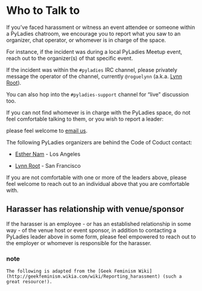 # Who to Talk to
    
    
If you’ve faced harassment or witness an event attendee or someone within a PyLadies chatroom, we encourage you to report what you saw to an organizer, chat operator, or whomever is in charge of the space.     
    
    
For instance, if the incident was during a local PyLadies Meetup event, reach out to the organizer(s) of that specific event.     
    
    
If the incident was within the `#pyladies` IRC channel, please privately message the operator of the channel, currently `@roguelynn` (a.k.a. [Lynn Root](lynn%40pyladies.com)).    
    
    
You can also hop into the `#pyladies-support` channel for “live” discussion too.


If you can not find whomever is in charge with the PyLadies space, do not feel comfortable talking to them, or you wish to report a leader:    
    
    
please feel welcome to [email us](coc%40pyladies.com).    
    
    
The following PyLadies organizers are behind the Code of Coduct contact:    
    
    
- [Esther Nam](esthernam%40gmail.com) - Los Angeles
    
    
- [Lynn Root](lynn%40pyladies.com) - San Francisco
    
    
If you are not comfortable with one or more of the leaders above, please feel welcome to reach out to an individual above that you are comfortable with.    
    
    
## Harasser has relationship with venue/sponsor
    
    
If the harasser is an employee - or has an established relationship in some way - of the venue host or event sponsor, in addition to contacting a PyLadies leader above in some form, please feel empowered to reach out to the employer or whomever is responsible for the harasser.    
    
    
### note
```text
The following is adapted from the [Geek Feminism Wiki](http://geekfeminism.wikia.com/wiki/Reporting_harassment) (such a great resource!).    
    
    
```

    

